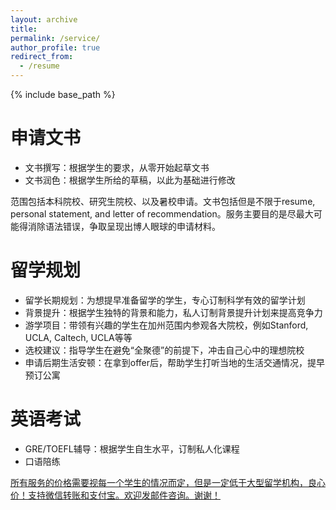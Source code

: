 ```yaml
---
layout: archive
title: 
permalink: /service/
author_profile: true
redirect_from:
  - /resume
---
```


{% include base_path %}

申请文书
======
* 文书撰写：根据学生的要求，从零开始起草文书
* 文书润色：根据学生所给的草稿，以此为基础进行修改

范围包括本科院校、研究生院校、以及暑校申请。文书包括但是不限于resume, personal statement, and letter of recommendation。服务主要目的是尽最大可能得消除语法错误，争取呈现出博人眼球的申请材料。

留学规划
======
* 留学长期规划：为想提早准备留学的学生，专心订制科学有效的留学计划
* 背景提升：根据学生独特的背景和能力，私人订制背景提升计划来提高竞争力
* 游学项目：带领有兴趣的学生在加州范围内参观各大院校，例如Stanford, UCLA, Caltech, UCLA等等
* 选校建议：指导学生在避免“全聚德”的前提下，冲击自己心中的理想院校
* 申请后期生活安顿：在拿到offer后，帮助学生打听当地的生活交通情况，提早预订公寓

英语考试
======
* GRE/TOEFL辅导：根据学生自生水平，订制私人化课程
* 口语陪练

<ins>所有服务的价格需要视每一个学生的情况而定，但是一定低于大型留学机构，良心价！支持微信转账和支付宝。欢迎发邮件咨询。谢谢！</ins>




  
